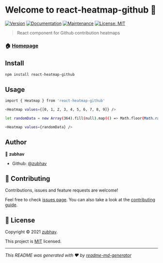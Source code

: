 # Welcome to react-heatmap-github 👋

[![Version](https://img.shields.io/npm/v/react-heatmap-github.svg)](https://www.npmjs.com/package/react-heatmap-github)
[![Documentation](https://img.shields.io/badge/documentation-yes-brightgreen.svg)](https://github.com/zubhav/react-heatmap-github#readme)
[![Maintenance](https://img.shields.io/badge/Maintained%3F-yes-green.svg)](https://github.com/zubhav/react-heatmap-github/graphs/commit-activity)
[![License: MIT](https://img.shields.io/github/license/zubhav/react-heatmap-github)](https://github.com/zubhav/react-heatmap-github/blob/master/LICENSE)

> React component for Github contribution heatmaps

### 🏠 [Homepage](https://github.com/zubhav/react-heatmap-github#readme)

## Install

```sh
npm install react-heatmap-github
```

## Usage

```sh
import { Heatmap } from 'react-heatmap-github'

<Heatmap values={[0, 1, 2, 3, 4, 5, 6, 7, 8, 9]} />

let randomData = new Array(364).fill(null).map(() => Math.floor(Math.random()*(9+1)))

<Heatmap values={randomData} />
```

## Author

👤 **zubhav**

- Github: [@zubhav](https://github.com/zubhav)

## 🤝 Contributing

Contributions, issues and feature requests are welcome!

Feel free to check [issues page](https://github.com/zubhav/react-heatmap-github/issues). You can also take a look at the [contributing guide](https://github.com/zubhav/react-heatmap-github/blob/master/CONTRIBUTING.md).

## 📝 License

Copyright © 2021 [zubhav](https://github.com/zubhav).

This project is [MIT](https://github.com/zubhav/react-heatmap-github/blob/master/LICENSE) licensed.

---

_This README was generated with ❤️ by [readme-md-generator](https://github.com/kefranabg/readme-md-generator)_
